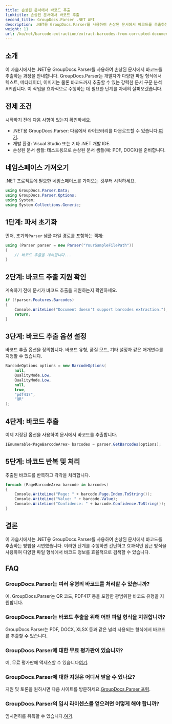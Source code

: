 ```yaml
---
title: 손상된 문서에서 바코드 추출
linktitle: 손상된 문서에서 바코드 추출
second_title: GroupDocs.Parser .NET API
description: .NET용 GroupDocs.Parser를 사용하여 손상된 문서에서 바코드를 추출하는 방법을 알아보세요. 단계별 지침이 포함된 종합 튜토리얼입니다.
weight: 11
url: /ko/net/barcode-extraction/extract-barcodes-from-corrupted-document/
---
```

## 소개
이 자습서에서는 .NET용 GroupDocs.Parser를 사용하여 손상된 문서에서 바코드를 추출하는 과정을 안내합니다. GroupDocs.Parser는 개발자가 다양한 파일 형식에서 텍스트, 메타데이터, 이미지는 물론 바코드까지 추출할 수 있는 강력한 문서 구문 분석 API입니다. 이 작업을 효과적으로 수행하는 데 필요한 단계를 자세히 살펴보겠습니다.
## 전제 조건
시작하기 전에 다음 사항이 있는지 확인하세요.
-  .NET용 GroupDocs.Parser: 다음에서 라이브러리를 다운로드할 수 있습니다.[여기](https://releases.groupdocs.com/parser/net/).
- 개발 환경: Visual Studio 또는 기타 .NET 개발 IDE.
- 손상된 문서 샘플: 테스트용으로 손상된 문서 샘플(예: PDF, DOCX)을 준비합니다.

## 네임스페이스 가져오기
.NET 프로젝트에 필요한 네임스페이스를 가져오는 것부터 시작하세요.
```csharp
using GroupDocs.Parser.Data;
using GroupDocs.Parser.Options;
using System;
using System.Collections.Generic;
```
## 1단계: 파서 초기화
 먼저, 초기화`Parser` 샘플 파일 경로를 포함하는 객체:
```csharp
using (Parser parser = new Parser("YourSampleFilePath"))
{
    // 바코드 추출을 계속합니다...
}
```
## 2단계: 바코드 추출 지원 확인
계속하기 전에 문서가 바코드 추출을 지원하는지 확인하세요.
```csharp
if (!parser.Features.Barcodes)
{
    Console.WriteLine("Document doesn't support barcodes extraction.");
    return;
}
```
## 3단계: 바코드 추출 옵션 설정
바코드 추출 옵션을 정의합니다. 바코드 유형, 품질 모드, 기타 설정과 같은 매개변수를 지정할 수 있습니다.
```csharp
BarcodeOptions options = new BarcodeOptions(
    null,
    QualityMode.Low,
    QualityMode.Low,
    null,
    true,
    "pdf417",
    "QR"
);
```
## 4단계: 바코드 추출
이제 지정된 옵션을 사용하여 문서에서 바코드를 추출합니다.
```csharp
IEnumerable<PageBarcodeArea> barcodes = parser.GetBarcodes(options);
```
## 5단계: 바코드 반복 및 처리
추출된 바코드를 반복하고 각각을 처리합니다.
```csharp
foreach (PageBarcodeArea barcode in barcodes)
{
    Console.WriteLine("Page: " + barcode.Page.Index.ToString());
    Console.WriteLine("Value: " + barcode.Value);
    Console.WriteLine("Confidence: " + barcode.Confidence.ToString());
}
```

## 결론
이 자습서에서는 .NET용 GroupDocs.Parser를 사용하여 손상된 문서에서 바코드를 추출하는 방법을 시연했습니다. 이러한 단계를 수행하면 간단하고 효과적인 접근 방식을 사용하여 다양한 파일 형식에서 바코드 정보를 효율적으로 검색할 수 있습니다.

## FAQ
### GroupDocs.Parser는 여러 유형의 바코드를 처리할 수 있습니까?
예, GroupDocs.Parser는 QR 코드, PDF417 등을 포함한 광범위한 바코드 유형을 지원합니다.
### GroupDocs.Parser는 바코드 추출을 위해 어떤 파일 형식을 지원합니까?
GroupDocs.Parser는 PDF, DOCX, XLSX 등과 같은 널리 사용되는 형식에서 바코드를 추출할 수 있습니다.
### GroupDocs.Parser에 대한 무료 평가판이 있습니까?
 예, 무료 평가판에 액세스할 수 있습니다[여기](https://releases.groupdocs.com/).
### GroupDocs.Parser에 대한 지원은 어디서 받을 수 있나요?
 지원 및 토론을 원하시면 다음 사이트를 방문하세요.[GroupDocs.Parser 포럼](https://forum.groupdocs.com/c/parser/17).
### GroupDocs.Parser의 임시 라이센스를 얻으려면 어떻게 해야 합니까?
 임시면허를 취득할 수 있습니다.[여기](https://purchase.groupdocs.com/temporary-license/).